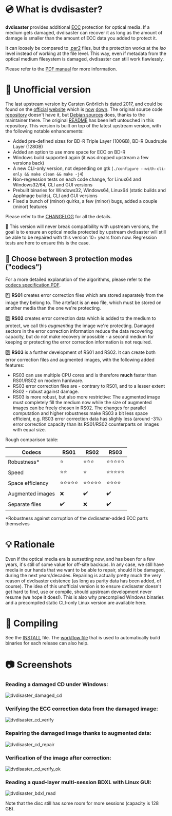 # :cd: What is dvdisaster?

**dvdisaster** provides additional [ECC](https://en.m.wikipedia.org/wiki/Error_correction_code) protection for optical media. If a medium gets damaged, dvdisaster can recover it as long as the amount of damage is smaller than the amount of ECC data you added to protect it.

It can loosely be compared to [.par2](https://en.m.wikipedia.org/wiki/Parchive) files, but the protection works at the *iso* level instead of working at the file level. This way, even if metadata from the optical medium filesystem is damaged, dvdisaster can still work flawlessly.

Please refer to the [PDF manual](documentation/user-manual/manual.pdf) for more information.

# :wrench: Unofficial version

The last upstream version by Carsten Gnörlich is dated 2017, and could be found on the [official](https://web.archive.org/web/20180428070843/http://dvdisaster.net/en/index.html) [website](https://web.archive.org/web/20180509154525/http://dvdisaster.org/en/index.html) which is [now](http://www.dvdisaster.net) [down](http://www.dvdisaster.org). The original source code [repository](https://sourceforge.net/projects/dvdisaster/files/dvdisaster) doesn't have it, but [Debian sources](https://sources.debian.org/src/dvdisaster/) does, thanks to the maintainer there.
The original [README](README) has been left untouched in this repository.
This version is built on top of the latest upstream version, with the following notable enhancements:

- Added pre-defined sizes for BD-R Triple Layer (100GB), BD-R Quadruple Layer (128GB)
- Added an option to use more space for ECC on BD-R
- Windows build supported again (it was dropped upstream a few versions back)
- A new CLI-only version, not depending on gtk (`./configure --with-cli-only && make clean && make -j4`)
- Non-regression tests on each code change, for Linux64 and Windows32/64, CLI and GUI versions
- Prebuilt binaries for Windows32, Windows64, Linux64 (static builds and AppImage builds), CLI and GUI versions
- Fixed a bunch of (minor) quirks, a few (minor) bugs, added a couple (minor) features

Please refer to the [CHANGELOG](CHANGELOG) for all the details.

:loudspeaker: This version will never break compatibility with upstream versions, the goal is to ensure an optical media protected by upstream dvdisaster will still be able to be repaired with this version 10+ years from now. Regression tests are here to ensure this is the case.

## :twisted_rightwards_arrows: Choose between 3 protection modes ("codecs")

For a more detailed explanation of the algorithms, please refer to the [codecs specification PDF](documentation/codecs.pdf).

:one: **RS01** creates error correction files which are stored separately from the image they belong to.
The artefact is an **ecc** file, which must be stored on another media than the one we're protecting.

:two: **RS02** creates error correction data which is added to the medium to protect, we call this *augmenting* the image we're protecting. Damaged sectors in the error correction information reduce the data recovering capacity, but do not make recovery impossible - a second medium for keeping or protecting the error correction
information is not required.

:three: **RS03** is a further development of RS01 and RS02. It can create both error correction files and
augmented images, with the following added features:

- RS03 can use multiple CPU cores and is therefore **much** faster than RS01/RS02 on modern hardware.
- RS03 error correction files are - contrary to RS01, and to a lesser extent RS02 - robust against damage.
- RS03 is more robust, but also more restrictive: The augmented image must completely fill the medium now while the size of augmented images can be freely chosen in RS02.
  The changes for parallel computation and higher robustness make RS03 a bit less space efficient,
  e.g. RS03 error correction data has slighly less (around -3%) error correction capacity than its RS01/RS02 counterparts on images with equal size.

Rough comparison table:

| Codecs           |              RS01              |              RS02              |              RS03              |
|------------------|--------------------------------|--------------------------------|--------------------------------|
| Robustness\*     | :star:                         | :star::star::star:             | :star::star::star::star::star: |
| Speed            | :star::star:                   | :star:                         | :star::star::star::star::star: |
| Space efficiency | :star::star::star::star::star: | :star::star::star::star::star: | :star::star::star::star:       |
| Augmented images | :x:                            | :heavy_check_mark:             | :heavy_check_mark:             |
| Separate files   | :heavy_check_mark:             | :x:                            | :heavy_check_mark:             |

\*Robustness against corruption of the dvdisaster-added ECC parts themselves

# :bulb: Rationale

Even if the optical media era is sunsetting now, and has been for a few years, it's still of some value for off-site backups. In any case, we still have media in our hands that we want to be able to repair, should it be damaged, during the next years/decades. Repairing is actually pretty much the very reason of dvdisaster existence (as long as parity data has been added, of course).
The idea of this unofficial version is to ensure dvdisaster doesn't get hard to find, use or compile, should upstream development never resume (we hope it does!).
This is also why precompiled Windows binaries and a precompiled static CLI-only Linux version are available here.

# :hammer: Compiling

See the [INSTALL](INSTALL) file. The [workflow file](.github/workflows/release.yml) that is used to automatically build binaries for each release can also help.

# :camera: Screenshots

### Reading a damaged CD under Windows:

![dvdisaster_damaged_cd](https://user-images.githubusercontent.com/218502/123558682-e2cc3780-d797-11eb-8ad0-5247b2601656.PNG)

### Verifying the ECC correction data from the damaged image:

![dvdisaster_cd_verify](https://user-images.githubusercontent.com/218502/123558696-f6779e00-d797-11eb-861b-1e6eb9d201b3.PNG)

### Repairing the damaged image thanks to augmented data:

![dvdisaster_cd_repair](https://user-images.githubusercontent.com/218502/123558704-fe374280-d797-11eb-8f93-cd41848777d0.PNG)

### Verification of the image after correction:

![dvdisaster_cd_verify_ok](https://user-images.githubusercontent.com/218502/123558712-04c5ba00-d798-11eb-884f-bfd5443f036c.PNG)

### Reading a quad-layer multi-session BDXL with Linux GUI:

![dvdisaster_bdxl_read](https://user-images.githubusercontent.com/218502/124361434-8baee280-dc2f-11eb-892e-27a9e738b41c.png)

Note that the disc still has some room for more sessions (capacity is 128 GB).
